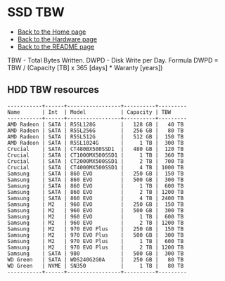 # SSD TBW

- [Back to the Home page](../../README.md)
- [Back to the Hardware page](../README.md)
- [Back to the README page](README.md)

TBW - Total Bytes Written.
DWPD - Disk Write per Day.
Formula DWPD = TBW / (Capacity [TB] x 365 [days] * Waranty [years])

## HDD TBW resources
```
-----------+------+-----------------+----------+---------
Name       | Int  | Model           | Capacity | TBW
-----------+------+-----------------+----------+---------
AMD Radeon | SATA | R5SL128G        |   128 GB |   40 TB
AMD Radeon | SATA | R5SL256G        |   256 GB |   80 TB
AMD Radeon | SATA | R5SL512G        |   512 GB |  150 TB
AMD Radeon | SATA | R5SL1024G       |     1 TB |  300 TB
Crucial    | SATA | CT480BX500SSD1  |   480 GB |  120 TB
Crucial    | SATA | CT1000MX500SSD1 |     1 TB |  360 TB
Crucial    | SATA | CT2000MX500SSD1 |     2 TB |  700 TB
Crucial    | SATA | CT4000MX500SSD1 |     4 TB | 1000 TB
Samsung    | SATA | 860 EVO         |   250 GB |  150 TB
Samsung    | SATA | 860 EVO         |   500 GB |  300 TB
Samsung    | SATA | 860 EVO         |     1 TB |  600 TB
Samsung    | SATA | 860 EVO         |     2 TB | 1200 TB
Samsung    | SATA | 860 EVO         |     4 TB | 2400 TB
Samsung    | M2   | 960 EVO         |   250 GB |  150 TB
Samsung    | M2   | 960 EVO         |   500 GB |  300 TB
Samsung    | M2   | 960 EVO         |     1 TB |  600 TB
Samsung    | M2   | 960 EVO         |     2 TB | 1200 TB
Samsung    | M2   | 970 EVO Plus    |   250 GB |  150 TB
Samsung    | M2   | 970 EVO Plus    |   500 GB |  300 TB
Samsung    | M2   | 970 EVO Plus    |     1 TB |  600 TB
Samsung    | M2   | 970 EVO Plus    |     2 TB | 1200 TB
Samsung    | SATA | 980             |   500 GB |  300 TB
WD Green   | SATA | WDS240G2G0A     |   250 GB |   80 TB
WD Green   | NVME | SN350           |     1 TB |   80 TB
-----------+------+-----------------+----------+---------
```
